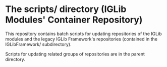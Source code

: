 
# The scripts/ directory (IGLib Modules' Container Repository)

This repository contains batch scripts for updating repositories of the IGLib modules and the legacy IGLib Framework's repositories (contained in the IGLibFramework/ subdirectory).

Scripts for updating related groups of repositories are in the parent directory.